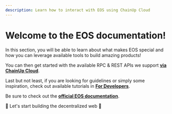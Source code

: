 ```yaml
---
description: Learn how to interact with EOS using ChainUp Cloud
---
```


# Welcome to the EOS documentation!

In this section, you will be able to learn about what makes EOS special and how you can leverage available tools to build amazing products!

You can then get started with the available RPC & REST APIs we support [**via ChainUp Cloud**](https://app.chainupcloud.com/login).

Last but not least, if you are looking for guidelines or simply some inspiration, check out available tutorials in [**For Developers**](../../introduction/for-developers/use-blockchain-api.md).

Be sure to check out the [**official EOS documentation**](https://developers.eos.io/).

🚀 Let's start building the decentralized web 🚀
